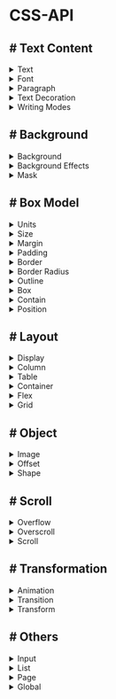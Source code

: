 # CSS-API


## # Text Content

<details><summary>Text</summary><blockquote>

  * [`color`](https://developer.mozilla.org/en-US/docs/Web/CSS/color)
  * [`text-align`](https://developer.mozilla.org/en-US/docs/Web/CSS/text-align)
  * [`text-align-last`](https://developer.mozilla.org/en-US/docs/Web/CSS/text-align-last)
  * [`text-indent`](https://developer.mozilla.org/en-US/docs/Web/CSS/text-indent)
  * [`text-overflow`](https://developer.mozilla.org/en-US/docs/Web/CSS/text-overflow)
  * [`text-rendering`](https://developer.mozilla.org/en-US/docs/Web/CSS/text-rendering)
  * [`text-transform`](https://developer.mozilla.org/en-US/docs/Web/CSS/text-transform)
  * [`text-wrap`](https://developer.mozilla.org/en-US/docs/Web/CSS/text-wrap)
  * [`-webkit-text-stroke`](https://developer.mozilla.org/en-US/docs/Web/CSS/-webkit-text-stroke)
  * [`-webkit-text-stroke-width`](https://developer.mozilla.org/en-US/docs/Web/CSS/-webkit-text-stroke-width)
  * [`-webkit-text-stroke-color`](https://developer.mozilla.org/en-US/docs/Web/CSS/-webkit-text-stroke-color)
  * [`-webkit-text-fill-color`](https://developer.mozilla.org/en-US/docs/Web/CSS/-webkit-text-fill-color)
  * [`-webkit-text-security`](https://developer.mozilla.org/en-US/docs/Web/CSS/-webkit-text-security)
  * [`ruby-position`](https://developer.mozilla.org/en-US/docs/Web/CSS/ruby-position)
  * [`math-depth`](https://developer.mozilla.org/en-US/docs/Web/CSS/math-depth)
  * [`math-style`](https://developer.mozilla.org/en-US/docs/Web/CSS/math-style)
</blockquote></details>

<details><summary>Font</summary><blockquote>

  * [`font`](https://developer.mozilla.org/en-US/docs/Web/CSS/font)
    * [`font-family`](https://developer.mozilla.org/en-US/docs/Web/CSS/font-family)
    * [`font-size`](https://developer.mozilla.org/en-US/docs/Web/CSS/font-size)
    * [`font-stretch`](https://developer.mozilla.org/en-US/docs/Web/CSS/font-stretch)
    * [`font-style`](https://developer.mozilla.org/en-US/docs/Web/CSS/font-style)
    * [`font-variant`](https://developer.mozilla.org/en-US/docs/Web/CSS/font-variant)
      * [`font-variant-alternates`](https://developer.mozilla.org/en-US/docs/Web/CSS/font-variant-alternates)
      * [`font-variant-caps`](https://developer.mozilla.org/en-US/docs/Web/CSS/font-variant-caps)
      * [`font-variant-east-asian`](https://developer.mozilla.org/en-US/docs/Web/CSS/font-variant-east-asian)
      * [`font-variant-ligatures`](https://developer.mozilla.org/en-US/docs/Web/CSS/font-variant-ligatures)
      * [`font-variant-numeric`](https://developer.mozilla.org/en-US/docs/Web/CSS/font-variant-numeric)
      * [`font-variant-position`](https://developer.mozilla.org/en-US/docs/Web/CSS/font-variant-position)
    * [`font-weight`](https://developer.mozilla.org/en-US/docs/Web/CSS/font-weight)
    * [`font-optical-sizing`](https://developer.mozilla.org/en-US/docs/Web/CSS/font-optical-sizing)
    * [`font-kerning`](https://developer.mozilla.org/en-US/docs/Web/CSS/font-kerning)
    * [`font-feature-settings`](https://developer.mozilla.org/en-US/docs/Web/CSS/font-feature-settings)
    * [`font-variation-settings`](https://developer.mozilla.org/en-US/docs/Web/CSS/font-variation-settings)
  * [`font-synthesis`](https://developer.mozilla.org/en-US/docs/Web/CSS/font-synthesis)
    * [`font-synthesis-weight`](https://developer.mozilla.org/en-US/docs/Web/CSS/font-synthesis-weight)
    * [`font-synthesis-style`](https://developer.mozilla.org/en-US/docs/Web/CSS/font-synthesis-style)
    * [`font-synthesis-small-caps`](https://developer.mozilla.org/en-US/docs/Web/CSS/font-synthesis-small-caps)
  * [`font-palette`](https://developer.mozilla.org/en-US/docs/Web/CSS/font-palette)
</blockquote></details>

<details><summary>Paragraph</summary><blockquote>

  * [`line-break`](https://developer.mozilla.org/en-US/docs/Web/CSS/line-break)
  * [`line-height`](https://developer.mozilla.org/en-US/docs/Web/CSS/line-height)
  * [`letter-spacing`](https://developer.mozilla.org/en-US/docs/Web/CSS/letter-spacing)
  * [`quotes`](https://developer.mozilla.org/en-US/docs/Web/CSS/quotes)
  * [`hyphens`](https://developer.mozilla.org/en-US/docs/Web/CSS/hyphens)
  * [`hypenate-character`](https://developer.mozilla.org/en-US/docs/Web/CSS/hypenate-character)
  * [`tab-size`](https://developer.mozilla.org/en-US/docs/Web/CSS/tab-size)
  * [`white-space`](https://developer.mozilla.org/en-US/docs/Web/CSS/white-space)
  * [`overflow-wrap`](https://developer.mozilla.org/en-US/docs/Web/CSS/overflow-wrap)
  * [`└= word-wrap`](https://www.w3schools.com/cssref/css3_pr_word-wrap.php)
  * [`word-break`](https://developer.mozilla.org/en-US/docs/Web/CSS/word-break)
  * [`word-spacing`](https://developer.mozilla.org/en-US/docs/Web/CSS/word-spacing)
  * [`-webkit-line-clamp`](https://developer.mozilla.org/en-US/docs/Web/CSS/-webkit-line-clamp)
</blockquote></details>

<details><summary>Text Decoration</summary><blockquote>

  * [`text-decoration`](https://developer.mozilla.org/en-US/docs/Web/CSS/text-decoration)
    * [`text-decoration-color`](https://developer.mozilla.org/en-US/docs/Web/CSS/text-decoration-color)
    * [`text-decoration-line`](https://developer.mozilla.org/en-US/docs/Web/CSS/text-decoration-line)
    * [`text-decoration-style`](https://developer.mozilla.org/en-US/docs/Web/CSS/text-decoration-style)
    * [`text-decoration-thickness`](https://developer.mozilla.org/en-US/docs/Web/CSS/text-decoration-thickness)
  * [`text-decoration-skip-ink`](https://developer.mozilla.org/en-US/docs/Web/CSS/text-decoration-skip-ink)
  * [`text-emphasis`](https://developer.mozilla.org/en-US/docs/Web/CSS/text-emphasis)
    * [`text-emphasis-color`](https://developer.mozilla.org/en-US/docs/Web/CSS/text-emphasis-color)
    * [`text-emphasis-style`](https://developer.mozilla.org/en-US/docs/Web/CSS/text-emphasis-style)
  * [`text-emphasis-position`](https://developer.mozilla.org/en-US/docs/Web/CSS/text-emphasis-position)
  * [`text-shadow`](https://developer.mozilla.org/en-US/docs/Web/CSS/text-shadow)
  * [`text-underline-offset`](https://developer.mozilla.org/en-US/docs/Web/CSS/text-underline-offset)
  * [`text-underline-position`](https://developer.mozilla.org/en-US/docs/Web/CSS/text-underline-position)
</blockquote></details>

<details><summary>Writing Modes</summary><blockquote>

  * [`direction`](https://developer.mozilla.org/en-US/docs/Web/CSS/direction)
  * [`text-combine-upright`](https://developer.mozilla.org/en-US/docs/Web/CSS/-webkit-text-combine)
  * `-webkit-text-combine`
  * [`text-orientation`](https://developer.mozilla.org/en-US/docs/Web/CSS/text-orientation)
  * [`unicode-bidi`](https://developer.mozilla.org/en-US/docs/Web/CSS/unicode-bidi)
  * [`writing-mode`](https://developer.mozilla.org/en-US/docs/Web/CSS/writing-mode)
</blockquote></details>


## # Background

<details><summary>Background</summary><blockquote>

  * [`background`](https://developer.mozilla.org/en-US/docs/Web/CSS/background)
    * [`background-attachment`](https://developer.mozilla.org/en-US/docs/Web/CSS/background-attachment)
    * [`background-clip`](https://developer.mozilla.org/en-US/docs/Web/CSS/background-clip)
    * [`background-color`](https://developer.mozilla.org/en-US/docs/Web/CSS/background-color)
    * [`background-image`](https://developer.mozilla.org/en-US/docs/Web/CSS/background-image)
    * [`background-origin`](https://developer.mozilla.org/en-US/docs/Web/CSS/background-origin)
    * [`background-repeat`](https://developer.mozilla.org/en-US/docs/Web/CSS/background-repeat)
    * [`background-size`](https://developer.mozilla.org/en-US/docs/Web/CSS/background-size)
    * [`background-position`](https://developer.mozilla.org/en-US/docs/Web/CSS/background-position)
      * [`background-position-x`](https://developer.mozilla.org/en-US/docs/Web/CSS/background-position-x)
      * [`background-position-y`](https://developer.mozilla.org/en-US/docs/Web/CSS/background-position-y)
</blockquote></details>

<details><summary>Background Effects</summary><blockquote>

  * [`background-blend-mode`](https://developer.mozilla.org/en-US/docs/Web/CSS/background-blend-mode)
  * [`mix-blend-mode`](https://developer.mozilla.org/en-US/docs/Web/CSS/mix-blend-mode)
  * [`backdrop-filter`](https://developer.mozilla.org/en-US/docs/Web/CSS/backdrop-filter)
  * [`filter`](https://developer.mozilla.org/en-US/docs/Web/CSS/filter)
  * [`isolation`](https://developer.mozilla.org/en-US/docs/Web/CSS/isolation)
</blockquote></details>


<details><summary>Mask</summary><blockquote>

  * [`mask`](https://developer.mozilla.org/en-US/docs/Web/CSS/mask)
    * [`mask-clip`](https://developer.mozilla.org/en-US/docs/Web/CSS/mask-clip)
    * [`mask-composite`](https://developer.mozilla.org/en-US/docs/Web/CSS/mask-composite)
    * [`mask-image`](https://developer.mozilla.org/en-US/docs/Web/CSS/mask-image)
    * [`mask-mode`](https://developer.mozilla.org/en-US/docs/Web/CSS/mask-mode)
    * [`mask-origin`](https://developer.mozilla.org/en-US/docs/Web/CSS/mask-origin)
    * [`mask-position`](https://developer.mozilla.org/en-US/docs/Web/CSS/mask-position)
      * [`-webkit-mask-position-x`](https://developer.mozilla.org/en-US/docs/Web/CSS/-webkit-mask-position-x)
      * [`-webkit-mask-position-y`](https://developer.mozilla.org/en-US/docs/Web/CSS/-webkit-mask-position-y)
    * [`mask-repeat`](https://developer.mozilla.org/en-US/docs/Web/CSS/mask-repeat)
    * [`mask-size`](https://developer.mozilla.org/en-US/docs/Web/CSS/mask-size)

  * [`mask-type`](https://developer.mozilla.org/en-US/docs/Web/CSS/mask-type)
</blockquote></details>

## # Box Model

<details><summary>Units</summary><blockquote>

  * [`units`](https://github.com/jabed-web-dev/CSS-API/blob/main/Units.md)
</blockquote></details>

<details><summary>Size</summary><blockquote>

  * [`width`](https://developer.mozilla.org/en-US/docs/Web/CSS/width)
  * [`height`](https://developer.mozilla.org/en-US/docs/Web/CSS/height)
  * [`max-width`](https://developer.mozilla.org/en-US/docs/Web/CSS/max-width)
  * [`max-height`](https://developer.mozilla.org/en-US/docs/Web/CSS/max-height)
  * [`min-width`](https://developer.mozilla.org/en-US/docs/Web/CSS/min-width)
  * [`min-height`](https://developer.mozilla.org/en-US/docs/Web/CSS/min-height)
  * [`aspect-ratio`](https://developer.mozilla.org/en-US/docs/Web/CSS/aspect-ratio)

  Inline & Block
  * [`inline-size`](https://developer.mozilla.org/en-US/docs/Web/CSS/inline-size)
  * [`max-inline-size`](https://developer.mozilla.org/en-US/docs/Web/CSS/max-inline-size)
  * [`min-inline-size`](https://developer.mozilla.org/en-US/docs/Web/CSS/min-inline-size)
  * [`block-size`](https://developer.mozilla.org/en-US/docs/Web/CSS/block-size)
  * [`max-block-size`](https://developer.mozilla.org/en-US/docs/Web/CSS/max-block-size)
  * [`min-block-size`](https://developer.mozilla.org/en-US/docs/Web/CSS/min-block-size)
</blockquote></details>

<details><summary>Margin</summary><blockquote>

  * [`margin`](https://developer.mozilla.org/en-US/docs/Web/CSS/margin)
    * [`margin-bottom`](https://developer.mozilla.org/en-US/docs/Web/CSS/margin-bottom)
    * [`margin-left`](https://developer.mozilla.org/en-US/docs/Web/CSS/margin-left)
    * [`margin-right`](https://developer.mozilla.org/en-US/docs/Web/CSS/margin-right)
    * [`margin-top`](https://developer.mozilla.org/en-US/docs/Web/CSS/margin-top)

  Inline & Block
  * [`margin-inline`](https://developer.mozilla.org/en-US/docs/Web/CSS/margin-inline)
    * [`margin-inline-end`](https://developer.mozilla.org/en-US/docs/Web/CSS/margin-inline-end)
    * [`margin-inline-start`](https://developer.mozilla.org/en-US/docs/Web/CSS/margin-inline-start)
  * [`margin-block`](https://developer.mozilla.org/en-US/docs/Web/CSS/margin-block)
    * [`margin-block-end`](https://developer.mozilla.org/en-US/docs/Web/CSS/margin-block-end)
    * [`margin-block-start`](https://developer.mozilla.org/en-US/docs/Web/CSS/margin-block-start)
</blockquote></details>

<details><summary>Padding</summary><blockquote>

  * [`padding`](https://developer.mozilla.org/en-US/docs/Web/CSS/padding)
    * [`padding-left`](https://developer.mozilla.org/en-US/docs/Web/CSS/padding-left)
    * [`padding-right`](https://developer.mozilla.org/en-US/docs/Web/CSS/padding-right)
    * [`padding-top`](https://developer.mozilla.org/en-US/docs/Web/CSS/padding-top)
    * [`padding-bottom`](https://developer.mozilla.org/en-US/docs/Web/CSS/padding-bottom)

  Inline & Block
  * [`padding-inline`](https://developer.mozilla.org/en-US/docs/Web/CSS/paddin-inlineg)
    * [`padding-inline-end`](https://developer.mozilla.org/en-US/docs/Web/CSS/padding-inline-end)
    * [`padding-inline-start`](https://developer.mozilla.org/en-US/docs/Web/CSS/padding-inline-start)
  * [`padding-block`](https://developer.mozilla.org/en-US/docs/Web/CSS/padding-block)
    * [`padding-block-end`](https://developer.mozilla.org/en-US/docs/Web/CSS/padding-block-end)
    * [`padding-block-start`](https://developer.mozilla.org/en-US/docs/Web/CSS/padding-block-start)
</blockquote></details>

<details><summary>Border</summary><blockquote>

  * [`border`](https://developer.mozilla.org/en-US/docs/Web/CSS/border)
    * [`border-color`](https://developer.mozilla.org/en-US/docs/Web/CSS/border-color)
    * [`border-style`](https://developer.mozilla.org/en-US/docs/Web/CSS/border-style)
    * [`border-width`](https://developer.mozilla.org/en-US/docs/Web/CSS/border-width)
    * [`border-left`](https://developer.mozilla.org/en-US/docs/Web/CSS/border-left)
      * [`border-left-color`](https://developer.mozilla.org/en-US/docs/Web/CSS/border-left-color)
      * [`border-left-style`](https://developer.mozilla.org/en-US/docs/Web/CSS/border-left-style)
      * [`border-left-width`](https://developer.mozilla.org/en-US/docs/Web/CSS/border-left-width)
    * [`border-right`](https://developer.mozilla.org/en-US/docs/Web/CSS/border-right)
      * [`border-right-color`](https://developer.mozilla.org/en-US/docs/Web/CSS/border-right-color)
      * [`border-right-style`](https://developer.mozilla.org/en-US/docs/Web/CSS/border-right-style)
      * [`border-right-width`](https://developer.mozilla.org/en-US/docs/Web/CSS/border-right-width)
    * [`border-top`](https://developer.mozilla.org/en-US/docs/Web/CSS/border-top)
      * [`border-top-color`](https://developer.mozilla.org/en-US/docs/Web/CSS/border-top-color)
      * [`border-top-style`](https://developer.mozilla.org/en-US/docs/Web/CSS/border-top-style)
      * [`border-top-width`](https://developer.mozilla.org/en-US/docs/Web/CSS/border-top-width)
    * [`border-bottom`](https://developer.mozilla.org/en-US/docs/Web/CSS/border-bottom)
      * [`border-bottom-color`](https://developer.mozilla.org/en-US/docs/Web/CSS/border-bottom-color)
      * [`border-bottom-style`](https://developer.mozilla.org/en-US/docs/Web/CSS/border-bottom-style)
      * [`border-bottom-width`](https://developer.mozilla.org/en-US/docs/Web/CSS/border-bottom-width)
    * [`border-image`](https://developer.mozilla.org/en-US/docs/Web/CSS/border-image)
      * [`border-image-outset`](https://developer.mozilla.org/en-US/docs/Web/CSS/border-image-outset)
      * [`border-image-repeat`](https://developer.mozilla.org/en-US/docs/Web/CSS/border-image-repeat)
      * [`border-image-slice`](https://developer.mozilla.org/en-US/docs/Web/CSS/border-image-slice)
      * [`border-image-source`](https://developer.mozilla.org/en-US/docs/Web/CSS/border-image-source)
      * [`border-image-width`](https://developer.mozilla.org/en-US/docs/Web/CSS/border-image-width)

Inline & Block
  * [`border-inline`](https://developer.mozilla.org/en-US/docs/Web/CSS/border-inline)
    * [`border-inline-color`](https://developer.mozilla.org/en-US/docs/Web/CSS/border-inline-color)
    * [`border-inline-style`](https://developer.mozilla.org/en-US/docs/Web/CSS/border-inline-style)
    * [`border-inline-width`](https://developer.mozilla.org/en-US/docs/Web/CSS/border-inline-width)
    * [`border-inline-end`](https://developer.mozilla.org/en-US/docs/Web/CSS/border-inline-end)
      * [`border-inline-end-color`](https://developer.mozilla.org/en-US/docs/Web/CSS/border-inline-end-color)
      * [`border-inline-end-style`](https://developer.mozilla.org/en-US/docs/Web/CSS/border-inline-end-style)
      * [`border-inline-end-width`](https://developer.mozilla.org/en-US/docs/Web/CSS/border-inline-end-width)
    * [`border-inline-start`](https://developer.mozilla.org/en-US/docs/Web/CSS/border-inline-start)
      * [`border-inline-start-color`](https://developer.mozilla.org/en-US/docs/Web/CSS/border-inline-start-color)
      * [`border-inline-start-style`](https://developer.mozilla.org/en-US/docs/Web/CSS/border-inline-start-style)
      * [`border-inline-start-width`](https://developer.mozilla.org/en-US/docs/Web/CSS/border-inline-start-width)

  * [`border-block`](https://developer.mozilla.org/en-US/docs/Web/CSS/border-block)
    * [`border-block-color`](https://developer.mozilla.org/en-US/docs/Web/CSS/border-block-color)
    * [`border-block-style`](https://developer.mozilla.org/en-US/docs/Web/CSS/border-block-style)
    * [`border-block-width`](https://developer.mozilla.org/en-US/docs/Web/CSS/border-block-width)
    * [`border-block-end`](https://developer.mozilla.org/en-US/docs/Web/CSS/border-block-end)
      * [`border-block-end-color`](https://developer.mozilla.org/en-US/docs/Web/CSS/border-block-end-color)
      * [`border-block-end-style`](https://developer.mozilla.org/en-US/docs/Web/CSS/border-block-end-style)
      * [`border-block-end-width`](https://developer.mozilla.org/en-US/docs/Web/CSS/border-block-end-width)
    * [`border-block-start`](https://developer.mozilla.org/en-US/docs/Web/CSS/border-block-start)
      * [`border-block-start-color`](https://developer.mozilla.org/en-US/docs/Web/CSS/border-block-start-color)
      * [`border-block-start-style`](https://developer.mozilla.org/en-US/docs/Web/CSS/border-block-start-style)
      * [`border-block-start-width`](https://developer.mozilla.org/en-US/docs/Web/CSS/border-block-start-width)
</blockquote></details>

<details><summary>Border Radius</summary><blockquote>

  * [`border-radius`](https://developer.mozilla.org/en-US/docs/Web/CSS/border-radius)
    * [`border-top-left-radius`](https://developer.mozilla.org/en-US/docs/Web/CSS/border-top-left-radius)
    * [`border-top-right-radius`](https://developer.mozilla.org/en-US/docs/Web/CSS/border-top-right-radius)
    * [`border-bottom-left-radius`](https://developer.mozilla.org/en-US/docs/Web/CSS/border-bottom-left-radius)
    * [`border-bottom-right-radius`](https://developer.mozilla.org/en-US/docs/Web/CSS/border-bottom-right-radius)

  Inline & Block
  * [`border-start-start-radius`](https://developer.mozilla.org/en-US/docs/Web/CSS/border-start-start-radius)
  * [`border-start-end-radius`](https://developer.mozilla.org/en-US/docs/Web/CSS/border-start-end-radius)
  * [`border-end-end-radius`](https://developer.mozilla.org/en-US/docs/Web/CSS/border-end-end-radius)
  * [`border-end-start-radius`](https://developer.mozilla.org/en-US/docs/Web/CSS/border-end-start-radius)
</blockquote></details>

<details><summary>Outline</summary><blockquote>

  * [`outline`](https://developer.mozilla.org/en-US/docs/Web/CSS/outline)
    * [`outline-color`](https://developer.mozilla.org/en-US/docs/Web/CSS/outline-color)
    * [`outline-style`](https://developer.mozilla.org/en-US/docs/Web/CSS/outline-style)
    * [`outline-width`](https://developer.mozilla.org/en-US/docs/Web/CSS/outline-width)
  * [`outline-offset`](https://developer.mozilla.org/en-US/docs/Web/CSS/outline-offset)
</blockquote></details>

<details><summary>Box</summary><blockquote>

  * [`box-sizing`](https://developer.mozilla.org/en-US/docs/Web/CSS/box-sizing)
  * [`box-shadow`](https://developer.mozilla.org/en-US/docs/Web/CSS/box-shadow)
  * [`box-decoration-break`](https://developer.mozilla.org/en-US/docs/Web/CSS/box-decoration-break)
  * `-webkit-box-decoration-break`
  * [`resize`](https://developer.mozilla.org/en-US/docs/Web/CSS/resize)
</blockquote></details>

<details><summary>Contain</summary><blockquote>

  * [`contain`](https://developer.mozilla.org/en-US/docs/Web/CSS/contain)
  * [`contain-intrinsic-size`](https://developer.mozilla.org/en-US/docs/Web/CSS/contain-intrinsic-size)
    * [`contain-intrinsic-width`](https://developer.mozilla.org/en-US/docs/Web/CSS/contain-intrinsic-width)
    * [`contain-intrinsic-height`](https://developer.mozilla.org/en-US/docs/Web/CSS/contain-intrinsic-height)

  Inline & Block
  * [`contain-intrinsic-inline-size`](https://developer.mozilla.org/en-US/docs/Web/CSS/contain-intrinsic-inline-size)
  * [`contain-intrinsic-block-size`](https://developer.mozilla.org/en-US/docs/Web/CSS/contain-intrinsic-block-size)
</blockquote></details>

<details><summary>Position</summary><blockquote>

  * [`position`](https://developer.mozilla.org/en-US/docs/Web/CSS/position)
  * [`inset`](https://developer.mozilla.org/en-US/docs/Web/CSS/inset)
    * [`top`](https://developer.mozilla.org/en-US/docs/Web/CSS/top)
    * [`left`](https://developer.mozilla.org/en-US/docs/Web/CSS/left)
    * [`right`](https://developer.mozilla.org/en-US/docs/Web/CSS/right)
    * [`bottom`](https://developer.mozilla.org/en-US/docs/Web/CSS/bottom)
  * [`z-index`](https://developer.mozilla.org/en-US/docs/Web/CSS/z-index)
  * [`float`](https://developer.mozilla.org/en-US/docs/Web/CSS/float)
  * [`clear`](https://developer.mozilla.org/en-US/docs/Web/CSS/clear)

  Inline & Block
  * [`inset-inline`](https://developer.mozilla.org/en-US/docs/Web/CSS/inset-inline)
    * [`inset-inline-end`](https://developer.mozilla.org/en-US/docs/Web/CSS/inset-inline-end)
    * [`inset-inline-start`](https://developer.mozilla.org/en-US/docs/Web/CSS/inset-inline-start)
  * [`inset-block`](https://developer.mozilla.org/en-US/docs/Web/CSS/inset-block)
    * [`inset-block-end`](https://developer.mozilla.org/en-US/docs/Web/CSS/inset-block-end)
    * [`inset-block-start`](https://developer.mozilla.org/en-US/docs/Web/CSS/inset-block-start)
</blockquote></details>

## # Layout

<details><summary>Display</summary><blockquote>

  * [`display`](https://developer.mozilla.org/en-US/docs/Web/CSS/display)
  * [`visibility`](https://developer.mozilla.org/en-US/docs/Web/CSS/visibility)
</blockquote></details>

<details><summary>Column</summary><blockquote>

  * [`columns`](https://developer.mozilla.org/en-US/docs/Web/CSS/columns)
    * [`column-count`](https://developer.mozilla.org/en-US/docs/Web/CSS/column-count)
    * [`column-width`](https://developer.mozilla.org/en-US/docs/Web/CSS/column-width)
  * [`column-fill`](https://developer.mozilla.org/en-US/docs/Web/CSS/column-fill)
  * [`column-span`](https://developer.mozilla.org/en-US/docs/Web/CSS/column-span)
  * [`column-rule`](https://developer.mozilla.org/en-US/docs/Web/CSS/column-rule)
    * [`column-rule-color`](https://developer.mozilla.org/en-US/docs/Web/CSS/column-rule-color)
    * [`column-rule-style`](https://developer.mozilla.org/en-US/docs/Web/CSS/column-rule-style)
    * [`column-rule-width`](https://developer.mozilla.org/en-US/docs/Web/CSS/column-rule-width)
  * [`column-gap`](https://developer.mozilla.org/en-US/docs/Web/CSS/column-gap)
</blockquote></details>

<details><summary>Table</summary><blockquote>

  * [`table-layout`](https://developer.mozilla.org/en-US/docs/Web/CSS/table-layout)
  * [`border-collapse`](https://developer.mozilla.org/en-US/docs/Web/CSS/border-collapse)
  * [`border-spacing`](https://developer.mozilla.org/en-US/docs/Web/CSS/border-spacing)
  * [`caption-side`](https://developer.mozilla.org/en-US/docs/Web/CSS/caption-side)
  * [`empty-cells`](https://developer.mozilla.org/en-US/docs/Web/CSS/empty-cells)
  * [`vertical-align`](https://developer.mozilla.org/en-US/docs/Web/CSS/vertical-align)
</blockquote></details>

<details><summary>Container</summary><blockquote>

  * [`container`](https://developer.mozilla.org/en-US/docs/Web/CSS/container)
    * [`container-name`](https://developer.mozilla.org/en-US/docs/Web/CSS/container-name)
    * [`container-type`](https://developer.mozilla.org/en-US/docs/Web/CSS/container-type)
</blockquote></details>

<details><summary>Flex</summary><blockquote>

  Container
  * [`flex-flow`](https://developer.mozilla.org/en-US/docs/Web/CSS/flex-flow)
    * [`flex-direction`](https://developer.mozilla.org/en-US/docs/Web/CSS/flex-direction)
    * [`flex-wrap`](https://developer.mozilla.org/en-US/docs/Web/CSS/flex-wrap)
  * [`place-content`](https://developer.mozilla.org/en-US/docs/Web/CSS/place-content)
    * [`align-content`](https://developer.mozilla.org/en-US/docs/Web/CSS/align-content)
    * [`justify-content`](https://developer.mozilla.org/en-US/docs/Web/CSS/justify-content)
  * [`align-items`](https://developer.mozilla.org/en-US/docs/Web/CSS/align-items)
  * [`gap`](https://developer.mozilla.org/en-US/docs/Web/CSS/gap)
    * [`row-gap`](https://developer.mozilla.org/en-US/docs/Web/CSS/row-gap)
    * [`column-gap`](https://developer.mozilla.org/en-US/docs/Web/CSS/column-gap)

  Item
  * [`flex`](https://developer.mozilla.org/en-US/docs/Web/CSS/flex)
    * [`flex-grow`](https://developer.mozilla.org/en-US/docs/Web/CSS/flex-grow)
    * [`flex-shrink`](https://developer.mozilla.org/en-US/docs/Web/CSS/flex-shrink)
    * [`flex-basis`](https://developer.mozilla.org/en-US/docs/Web/CSS/flex-basis)
  * [`order`](https://developer.mozilla.org/en-US/docs/Web/CSS/order)
  * [`align-self`](https://developer.mozilla.org/en-US/docs/Web/CSS/align-self)
</blockquote></details>

<details><summary>Grid</summary><blockquote>

  Container
  * [`grid`](https://developer.mozilla.org/en-US/docs/Web/CSS/grid)
    * [`grid-auto-columns`](https://developer.mozilla.org/en-US/docs/Web/CSS/grid-auto-columns)
    * [`grid-auto-flow`](https://developer.mozilla.org/en-US/docs/Web/CSS/grid-auto-flow)
    * [`grid-auto-rows`](https://developer.mozilla.org/en-US/docs/Web/CSS/grid-auto-rows)
    * [`grid-template`](https://developer.mozilla.org/en-US/docs/Web/CSS/grid-template)
      * [`grid-template-areas`](https://developer.mozilla.org/en-US/docs/Web/CSS/grid-template-areas)
      * [`grid-template-columns`](https://developer.mozilla.org/en-US/docs/Web/CSS/grid-template-columns)
      * [`grid-template-rows`](https://developer.mozilla.org/en-US/docs/Web/CSS/grid-template-rows)
  * [`place-content`](https://developer.mozilla.org/en-US/docs/Web/CSS/place-content)
    * [`align-content`](https://developer.mozilla.org/en-US/docs/Web/CSS/align-content)
    * [`justify-content`](https://developer.mozilla.org/en-US/docs/Web/CSS/justify-content)
  * [`place-items`](https://developer.mozilla.org/en-US/docs/Web/CSS/place-items)
    * [`align-items`](https://developer.mozilla.org/en-US/docs/Web/CSS/align-items)
    * [`justify-items`](https://developer.mozilla.org/en-US/docs/Web/CSS/justify-items)
  * [`gap`](https://developer.mozilla.org/en-US/docs/Web/CSS/gap)
    * [`row-gap`](https://developer.mozilla.org/en-US/docs/Web/CSS/row-gap)
    * [`column-gap`](https://developer.mozilla.org/en-US/docs/Web/CSS/column-gap)

  Item
  * [`grid-area`](https://developer.mozilla.org/en-US/docs/Web/CSS/grid-area)
    * [`grid-column`](https://developer.mozilla.org/en-US/docs/Web/CSS/grid-column)
      * [`grid-column-end`](https://developer.mozilla.org/en-US/docs/Web/CSS/grid-column-end)
      * [`grid-column-start`](https://developer.mozilla.org/en-US/docs/Web/CSS/grid-column-start)
    * [`grid-row`](https://developer.mozilla.org/en-US/docs/Web/CSS/grid-row)
      * [`grid-row-end`](https://developer.mozilla.org/en-US/docs/Web/CSS/grid-row-end)
      * [`grid-row-start`](https://developer.mozilla.org/en-US/docs/Web/CSS/grid-row-start)
  * [`order`](https://developer.mozilla.org/en-US/docs/Web/CSS/order)
  * [`place-self`](https://developer.mozilla.org/en-US/docs/Web/CSS/place-self)
    * [`align-self`](https://developer.mozilla.org/en-US/docs/Web/CSS/align-self)
    * [`justify-self`](https://developer.mozilla.org/en-US/docs/Web/CSS/justify-self)
</blockquote></details>


## # Object

<details><summary>Image</summary><blockquote>

  * [`image-orientation`](https://developer.mozilla.org/en-US/docs/Web/CSS/image-orientation)
  * [`image-rendering`](https://developer.mozilla.org/en-US/docs/Web/CSS/image-rendering)
  * [`object-fit`](https://developer.mozilla.org/en-US/docs/Web/CSS/object-fit)
  * [`object-position`](https://developer.mozilla.org/en-US/docs/Web/CSS/object-position)
  * [`clip-path`](https://developer.mozilla.org/en-US/docs/Web/CSS/clip-path)
  * [`vertical-align`](https://developer.mozilla.org/en-US/docs/Web/CSS/vertical-align)
</blockquote></details>

<details><summary>Offset</summary><blockquote>

  * [`offset`](https://developer.mozilla.org/en-US/docs/Web/CSS/offset)
    * [`offset-anchor`](https://developer.mozilla.org/en-US/docs/Web/CSS/offset-anchor)
    * [`offset-distance`](https://developer.mozilla.org/en-US/docs/Web/CSS/offset-distance)
    * [`offset-path`](https://developer.mozilla.org/en-US/docs/Web/CSS/offset-path)
    * [`offset-position`](https://developer.mozilla.org/en-US/docs/Web/CSS/offset-position)
    * [`offset-rotate`](https://developer.mozilla.org/en-US/docs/Web/CSS/offset-rotate)
</blockquote></details>


<details><summary>Shape</summary><blockquote>

  * [`shape-image-threshold`](https://developer.mozilla.org/en-US/docs/Web/CSS/shape-image-threshold)
  * [`shape-margin`](https://developer.mozilla.org/en-US/docs/Web/CSS/shape-margin)
  * [`shape-outside`](https://developer.mozilla.org/en-US/docs/Web/CSS/shape-outside)
</blockquote></details>


## # Scroll

<details><summary>Overflow</summary><blockquote>

  * [`overflow`](https://developer.mozilla.org/en-US/docs/Web/CSS/overflow)
    * [`overflow-x`](https://developer.mozilla.org/en-US/docs/Web/CSS/overflow-x)
    * [`overflow-y`](https://developer.mozilla.org/en-US/docs/Web/CSS/overflow-y)
  * [`overflow-anchor`](https://developer.mozilla.org/en-US/docs/Web/CSS/overflow-anchor)
  * [`overflow-clip-margin`](https://developer.mozilla.org/en-US/docs/Web/CSS/overflow-clip-margin)
</blockquote></details>


<details><summary>Overscroll</summary><blockquote>

  * [`overscroll-behavior`](https://developer.mozilla.org/en-US/docs/Web/CSS/overscroll-behavior)
  * [`overscroll-behavior-x`](https://developer.mozilla.org/en-US/docs/Web/CSS/overscroll-behavior-x)
  * [`overscroll-behavior-y`](https://developer.mozilla.org/en-US/docs/Web/CSS/overscroll-behavior-y)

  Inline & Block
  * [`overscroll-behavior-inline`](https://developer.mozilla.org/en-US/docs/Web/CSS/overscroll-behavior-inline)
  * [`overscroll-behavior-block`](https://developer.mozilla.org/en-US/docs/Web/CSS/overscroll-behavior-block)
</blockquote></details>


<details><summary>Scroll</summary><blockquote>

  * [`scroll-behavior`](https://developer.mozilla.org/en-US/docs/Web/CSS/scroll-behavior)
  * [`scroll-margin`](https://developer.mozilla.org/en-US/docs/Web/CSS/scroll-margin)
    * [`scroll-margin-left`](https://developer.mozilla.org/en-US/docs/Web/CSS/scroll-margin-left)
    * [`scroll-margin-right`](https://developer.mozilla.org/en-US/docs/Web/CSS/scroll-margin-right)
    * [`scroll-margin-top`](https://developer.mozilla.org/en-US/docs/Web/CSS/scroll-margin-top)
    * [`scroll-margin-bottom`](https://developer.mozilla.org/en-US/docs/Web/CSS/scroll-margin-bottom)
  * [`scroll-padding`](https://developer.mozilla.org/en-US/docs/Web/CSS/scroll-padding)
    * [`scroll-padding-left`](https://developer.mozilla.org/en-US/docs/Web/CSS/scroll-padding-left)
    * [`scroll-padding-right`](https://developer.mozilla.org/en-US/docs/Web/CSS/scroll-padding-right)
    * [`scroll-padding-top`](https://developer.mozilla.org/en-US/docs/Web/CSS/scroll-padding-top)
    * [`scroll-padding-bottom`](https://developer.mozilla.org/en-US/docs/Web/CSS/croll-padding-bottom)
  * [`scroll-snap-align`](https://developer.mozilla.org/en-US/docs/Web/CSS/scroll-snap-align)
  * [`scroll-snap-stop`](https://developer.mozilla.org/en-US/docs/Web/CSS/scroll-snap-stop)
  * [`scroll-snap-type`](https://developer.mozilla.org/en-US/docs/Web/CSS/scroll-snap-type)
  * [`scrollbar-gutter`](https://developer.mozilla.org/en-US/docs/Web/CSS/scrollbar-gutter)
    
Inline & Block
  * [`scroll-margin-inline`](https://developer.mozilla.org/en-US/docs/Web/CSS/scroll-margin-inline)
    * [`scroll-margin-inline-end`](https://developer.mozilla.org/en-US/docs/Web/CSS/scroll-margin-inline-end)
    * [`scroll-margin-inline-start`](https://developer.mozilla.org/en-US/docs/Web/CSS/scroll-margin-inline-start)
  * [`scroll-margin-block`](https://developer.mozilla.org/en-US/docs/Web/CSS/scroll-margin-block)
    * [`scroll-margin-block-end`](https://developer.mozilla.org/en-US/docs/Web/CSS/scroll-margin-block-end)
    * [`scroll-margin-block-start`](https://developer.mozilla.org/en-US/docs/Web/CSS/scroll-margin-block-start)
  * [`scroll-padding-inline`](https://developer.mozilla.org/en-US/docs/Web/CSS/scroll-padding-inline)
    * [`scroll-padding-inline-end`](https://developer.mozilla.org/en-US/docs/Web/CSS/scroll-padding-inline-end)
    * [`scroll-padding-inline-start`](https://developer.mozilla.org/en-US/docs/Web/CSS/scroll-padding-inline-start)
  * [`scroll-padding-block`](https://developer.mozilla.org/en-US/docs/Web/CSS/scroll-padding-block)
    * [`scroll-padding-block-end`](https://developer.mozilla.org/en-US/docs/Web/CSS/scroll-padding-block-end)
    * [`scroll-padding-block-start`](https://developer.mozilla.org/en-US/docs/Web/CSS/scroll-padding-block-start)
</blockquote></details>


## # Transformation

<details><summary>Animation</summary><blockquote>

  * [`animation`](https://developer.mozilla.org/en-US/docs/Web/CSS/animation)
    * [`animation-name`](https://developer.mozilla.org/en-US/docs/Web/CSS/animation-name)
    * [`animation-delay`](https://developer.mozilla.org/en-US/docs/Web/CSS/animation-delay)
    * [`animation-direction`](https://developer.mozilla.org/en-US/docs/Web/CSS/animation-direction)
    * [`animation-duration`](https://developer.mozilla.org/en-US/docs/Web/CSS/animation-duration)
    * [`animation-fill-mode`](https://developer.mozilla.org/en-US/docs/Web/CSS/animation-fill-mode)
    * [`animation-iteration-count`](https://developer.mozilla.org/en-US/docs/Web/CSS/animation-iteration-count)
    * [`animation-play-state`](https://developer.mozilla.org/en-US/docs/Web/CSS/animation-play-state)
    * [`animation-timing-function`](https://developer.mozilla.org/en-US/docs/Web/CSS/animation-timing-function)
  * [`animation-composition`](https://developer.mozilla.org/en-US/docs/Web/CSS/animation-composition)
</blockquote></details>

<details><summary>Transition</summary><blockquote>

  * [`transition`](https://developer.mozilla.org/en-US/docs/Web/CSS/transition)
    * [`transition-delay`](https://developer.mozilla.org/en-US/docs/Web/CSS/transition-delay)
    * [`transition-duration`](https://developer.mozilla.org/en-US/docs/Web/CSS/transition-duration)
    * [`transition-property`](https://developer.mozilla.org/en-US/docs/Web/CSS/transition-property)
    * [`transition-timing-function`](https://developer.mozilla.org/en-US/docs/Web/CSS/transition-timing-function)
</blockquote></details>

<details><summary>Transform</summary><blockquote>

  * [`transform`](https://developer.mozilla.org/en-US/docs/Web/CSS/transform)
  * [`transform-box`](https://developer.mozilla.org/en-US/docs/Web/CSS/transform-box)
  * [`transform-origin`](https://developer.mozilla.org/en-US/docs/Web/CSS/transform-origin)
  * [`transform-style`](https://developer.mozilla.org/en-US/docs/Web/CSS/transform-style)
  * [`translate`](https://developer.mozilla.org/en-US/docs/Web/CSS/ranslate)
  * [`backface-visibility`](https://developer.mozilla.org/en-US/docs/Web/CSS/backface-visibility)
  * [`perspective`](https://developer.mozilla.org/en-US/docs/Web/CSS/perspective)
  * [`perspective-origin`](https://developer.mozilla.org/en-US/docs/Web/CSS/perspective-origin)
  * [`rotate`](https://developer.mozilla.org/en-US/docs/Web/CSS/rotate)
  * [`scale`](https://developer.mozilla.org/en-US/docs/Web/CSS/scale)
</blockquote></details>


## # Others

<details><summary>Input</summary><blockquote>

  * [`accent-color`](https://developer.mozilla.org/en-US/docs/Web/CSS/accent-color)
  * [`appearance`](https://developer.mozilla.org/en-US/docs/Web/CSS/appearance)
  * [`caret-color`](https://developer.mozilla.org/en-US/docs/Web/CSS/caret-color)
</blockquote></details>

<details><summary>List</summary><blockquote>

  * [`list-style`](https://developer.mozilla.org/en-US/docs/Web/CSS/list-style)
    * [`list-style-image`](https://developer.mozilla.org/en-US/docs/Web/CSS/ist-style-image)
    * [`list-style-position`](https://developer.mozilla.org/en-US/docs/Web/CSS/list-style-position)
    * [`list-style-type`](https://developer.mozilla.org/en-US/docs/Web/CSS/list-style-type)
</blockquote></details>

<details><summary>Page</summary><blockquote>

  * [`page`](https://developer.mozilla.org/en-US/docs/Web/CSS/page)
  * [`break-after`](https://developer.mozilla.org/en-US/docs/Web/CSS/break-after)
  * [`break-before`](https://developer.mozilla.org/en-US/docs/Web/CSS/break-before)
  * [`break-inside`](https://developer.mozilla.org/en-US/docs/Web/CSS/)
  * [`print-color-adjust`](https://developer.mozilla.org/en-US/docs/Web/CSS/)
  * `-webkit-print-color-adjust`
</blockquote></details>

<details><summary>Global</summary><blockquote>

  * [`all`](https://developer.mozilla.org/en-US/docs/Web/CSS/all)
  * [`color-scheme`](https://developer.mozilla.org/en-US/docs/Web/CSS/color-scheme)
  * [`cursor`](https://developer.mozilla.org/en-US/docs/Web/CSS/cursor)
  * [`opacity`](https://developer.mozilla.org/en-US/docs/Web/CSS/opacity)
  * [`user-select`](https://developer.mozilla.org/en-US/docs/Web/CSS/user-select)
  * [`pointer-events`](https://developer.mozilla.org/en-US/docs/Web/CSS/pointer-events)
  * [`touch-action`](https://developer.mozilla.org/en-US/docs/Web/CSS/touch-action)
  * [`forced-color-adjust`](https://developer.mozilla.org/en-US/docs/Web/CSS/forced-color-adjust)
  * [`content`](https://developer.mozilla.org/en-US/docs/Web/CSS/content)
  * [`counter-increment`](https://developer.mozilla.org/en-US/docs/Web/CSS/counter-increment)
  * [`counter-set`](https://developer.mozilla.org/en-US/docs/Web/CSS/counter-set)
  * [`counter-reset`](https://developer.mozilla.org/en-US/docs/Web/CSS/counter-reset)
</blockquote></details>
